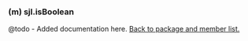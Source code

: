 ### (m) sjl.isBoolean
@todo - Added documentation here.
[Back to package and member list.](#packages-and-members)
